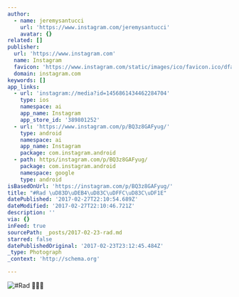 ```yaml
---
author:
  - name: jeremysantucci
    url: 'https://www.instagram.com/jeremysantucci'
    avatar: {}
related: []
publisher:
  url: 'https://www.instagram.com'
  name: Instagram
  favicon: 'https://www.instagram.com/static/images/ico/favicon.ico/dfa85bb1fd63.ico'
  domain: instagram.com
keywords: []
app_links:
  - url: 'instagram://media?id=1456861434462284704'
    type: ios
    namespace: ai
    app_name: Instagram
    app_store_id: '389801252'
  - url: 'https://www.instagram.com/p/BQ3z8GAFyug/'
    type: android
    namespace: ai
    app_name: Instagram
    package: com.instagram.android
  - path: https/instagram.com/p/BQ3z8GAFyug/
    package: com.instagram.android
    namespace: google
    type: android
isBasedOnUrl: 'https://instagram.com/p/BQ3z8GAFyug/'
title: "#Rad \uD83D\uDEB4\uD83C\uDFFC\uD83C\uDF1E"
datePublished: '2017-02-27T22:10:54.689Z'
dateModified: '2017-02-27T22:10:46.721Z'
description: ''
via: {}
inFeed: true
sourcePath: _posts/2017-02-23-rad.md
starred: false
datePublishedOriginal: '2017-02-23T23:12:45.484Z'
_type: Photograph
_context: 'http://schema.org'

---
```

![#Rad ](https://scontent.cdninstagram.com/t51.2885-15/sh0.08/e35/p640x640/16789949_289543974797529_8299040490016210944_n.jpg)